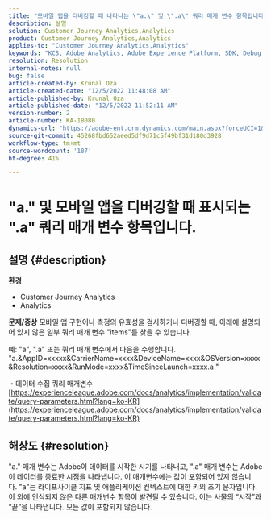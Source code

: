```yaml
---
title: "모바일 앱을 디버깅할 때 나타나는 \"a.\" 및 \".a\" 쿼리 매개 변수 항목입니다."
description: 설명
solution: Customer Journey Analytics,Analytics
product: Customer Journey Analytics,Analytics
applies-to: "Customer Journey Analytics,Analytics"
keywords: "KCS, Adobe Analytics, Adobe Experience Platform, SDK, Debug, Query Parameters"
resolution: Resolution
internal-notes: null
bug: false
article-created-by: Krunal Oza
article-created-date: "12/5/2022 11:48:08 AM"
article-published-by: Krunal Oza
article-published-date: "12/5/2022 11:52:11 AM"
version-number: 2
article-number: KA-18080
dynamics-url: "https://adobe-ent.crm.dynamics.com/main.aspx?forceUCI=1&pagetype=entityrecord&etn=knowledgearticle&id=109571ad-9274-ed11-81aa-6045bd006c82"
source-git-commit: 45268fbd652aeed5df9d71c5f49bf31d180d3928
workflow-type: tm+mt
source-wordcount: '187'
ht-degree: 41%

---
```


# &quot;a.&quot; 및 모바일 앱을 디버깅할 때 표시되는 &quot;.a&quot; 쿼리 매개 변수 항목입니다.

## 설명 {#description}

<b>환경</b>
- Customer Journey Analytics
- Analytics



<b>문제/증상</b>
모바일 앱 구현이나 측정의 유효성을 검사하거나 디버깅할 때, 아래에 설명되어 있지 않은 일부 쿼리 매개 변수 &quot;items&quot;를 찾을 수 있습니다.

예: &quot;a&quot;, &quot;.a&quot; 또는 쿼리 매개 변수에서 다음을 수행합니다. &quot;a.&amp;AppID=xxxxx&amp;CarrierName=xxxx&amp;DeviceName=xxxx&amp;OSVersion=xxxx&amp;Resolution=xxxx&amp;RunMode=xxxx&amp;TimeSinceLaunch=xxxx.a &quot;

・데이터 수집 쿼리 매개변수
[https://experienceleague.adobe.com/docs/analytics/implementation/validate/query-parameters.html?lang=ko-KR](https://experienceleague.adobe.com/docs/analytics/implementation/validate/query-parameters.html?lang=ko-KR)




## 해상도 {#resolution}


&quot;a.&quot; 매개 변수는 Adobe이 데이터를 시작한 시기를 나타내고, &quot;.a&quot; 매개 변수는 Adobe이 데이터를 종료한 시점을 나타냅니다. 이 매개변수에는 값이 포함되어 있지 않습니다. &quot;a&quot;는 라이프사이클 지표 및 애플리케이션 컨텍스트에 대한 키의 초기 문자입니다. 이 외에 인식되지 않은 다른 매개변수 항목이 발견될 수 있습니다. 이는 사물의 “시작”과 “끝”을 나타냅니다. 모든 값이 포함되지 않습니다.
